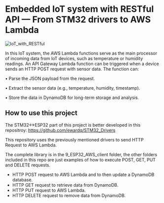 # Embedded IoT system with RESTful API — From STM32 drivers to AWS Lambda 

![IoT_with_RESTful](https://github.com/user-attachments/assets/a1c34c7b-0677-4fec-adbd-b4e79e4bde2c)

In this IoT system, the AWS Lambda functions serve as the main processor of incoming data from IoT devices, such as temperature or humidity readings. An API Gateway Lambda function can be triggered when a device sends an HTTP POST request with sensor data. The function can:

• Parse the JSON payload from the request.

• Extract the sensor data (e.g., temperature, humidity, timestamp).

• Store the data in DynamoDB for long-term storage and analysis.

## How to use this project
The STM32<->ESP32 part of this project is better developed in this repositroy: https://github.com/ewardq/STM32_Drivers

This repository uses the previously mentioned drivers to send HTTP Request to AWS Lambda.

The complete library is in the 9_ESP32_AWS_client folder, the other folders included in this repo are just examples of how to execute POST, GET, PUT and DELETE requests.

- HTTP POST request to AWS Lambda and to then update a DynamoDB database.
- HTTP GET request to retrieve data from DynamoDB.
- HTTP PUT request to AWS Lambda.
- HTTP DELETE request to remove data from DynamoDB.
